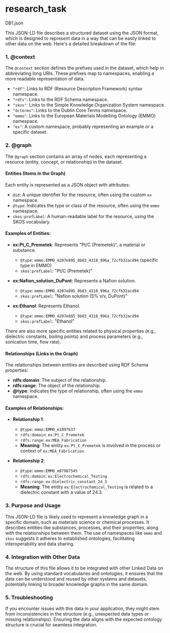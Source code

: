# research_task

DB1.json

This JSON-LD file describes a structured dataset using the JSON format, which is designed to represent data in a way that can be easily linked to other data on the web. Here's a detailed breakdown of the file:

### 1. **@context**
The `@context` section defines the prefixes used in the dataset, which help in abbreviating long URIs. These prefixes map to namespaces, enabling a more readable representation of data.

- `"rdf"`: Links to RDF (Resource Description Framework) syntax namespace.
- `"rdfs"`: Links to the RDF Schema namespace.
- `"skos"`: Links to the Simple Knowledge Organization System namespace.
- `"dcterms"`: Links to the Dublin Core Terms namespace.
- `"emmo"`: Links to the European Materials Modelling Ontology (EMMO) namespace.
- `"ex"`: A custom namespace, probably representing an example or a specific dataset.

### 2. **@graph**
The `@graph` section contains an array of nodes, each representing a resource (entity, concept, or relationship) in the dataset.

#### **Entities (Items in the Graph)**
Each entity is represented as a JSON object with attributes:

- `@id`: A unique identifier for the resource, often using the custom `ex` namespace.
- `@type`: Indicates the type or class of the resource, often using the `emmo` namespace.
- `skos:prefLabel`: A human-readable label for the resource, using the SKOS vocabulary.

#### **Examples of Entities:**

- **ex:Pt_C_Premetek**: Represents "Pt/C (Premetek)", a material or substance.
  - `@type`: `emmo:EMMO_4207e895_8b83_4318_996a_72cfb32acd94` (specific type in EMMO)
  - `skos:prefLabel`: "Pt/C (Premetek)"

- **ex:Nafion_solution_DuPont**: Represents a Nafion solution.
  - `@type`: `emmo:EMMO_4207e895_8b83_4318_996a_72cfb32acd94`
  - `skos:prefLabel`: "Nafion solution (5% v/v, DuPont)"

- **ex:Ethanol**: Represents Ethanol.
  - `@type`: `emmo:EMMO_4207e895_8b83_4318_996a_72cfb32acd94`
  - `skos:prefLabel`: "Ethanol"

There are also more specific entities related to physical properties (e.g., dielectric constants, boiling points) and process parameters (e.g., sonication time, flow rate).

#### **Relationships (Links in the Graph)**
The relationships between entities are described using RDF Schema properties:

- **rdfs:domain**: The subject of the relationship.
- **rdfs:range**: The object of the relationship.
- **@type**: Indicates the type of relationship, often using the `emmo` namespace.

#### **Examples of Relationships:**

- **Relationship 1**:
  - `@type`: `emmo:EMMO_e1097637`
  - `rdfs:domain`: `ex:Pt_C_Premetek`
  - `rdfs:range`: `ex:MEA_Fabrication`
  - **Meaning**: The entity `ex:Pt_C_Premetek` is involved in the process or context of `ex:MEA_Fabrication`.

- **Relationship 2**:
  - `@type`: `emmo:EMMO_m87987545`
  - `rdfs:domain`: `ex:Electrochemical_Testing`
  - `rdfs:range`: `ex:Dielectric_constant_24_3`
  - **Meaning**: The entity `ex:Electrochemical_Testing` is related to a dielectric constant with a value of 24.3.

### 3. **Purpose and Usage**
This JSON-LD file is likely used to represent a knowledge graph in a specific domain, such as materials science or chemical processes. It describes entities like substances, processes, and their properties, along with the relationships between them. The use of namespaces like `emmo` and `skos` suggests it adheres to established ontologies, facilitating interoperability and data sharing.

### 4. **Integration with Other Data**
The structure of this file allows it to be integrated with other Linked Data on the web. By using standard vocabularies and ontologies, it ensures that the data can be understood and reused by other systems and datasets, potentially linking to broader knowledge graphs in the same domain.

### 5. **Troubleshooting**
If you encounter issues with this data in your application, they might stem from inconsistencies in the structure (e.g., unexpected data types or missing relationships). Ensuring the data aligns with the expected ontology structure is crucial for seamless integration.

